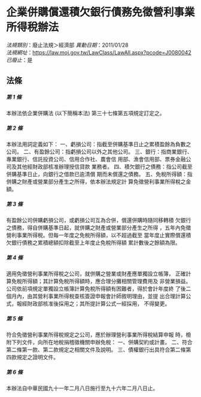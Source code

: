 # 企業併購償還積欠銀行債務免徵營利事業所得稅辦法

*法規類別*：廢止法規＞經濟部
*異動日期*：2011/01/28  
*法規網址*：https://law.moj.gov.tw/LawClass/LawAll.aspx?pcode=J0080042
*已廢止*：是


## 法條
##### 第 1 條
本辦法依企業併購法 (以下簡稱本法) 第三十七條第五項規定訂定之。


##### 第 2 條
本辦法用詞定義如下：
一、虧損公司：指截至併購基準日止之累積盈餘為負數之公司。
二、有盈餘公司：指虧損公司以外之其他公司。
三、銀行：指商業銀行、專業銀行、信託投資公司、信用合作社、農會信
    用部、漁會信用部、票券金融公司及其他經財政部核准辦理授信貸款
    業務者。
四、積欠銀行之債務：指公司截至併購基準日止，向銀行之借款已逾清償
    期而未償還之債務。
五、免稅所得額：指併購之財產或營業部分產生之所得，依本辦法規定計
    算免徵營利事業所得稅之金額。


##### 第 3 條
有盈餘公司併購虧損公司，或虧損公司互為合併，償還併購時隨同移轉積
欠銀行之債務，得自併購基準日起，就併購之財產或營業部分產生之所得
，五年內免徵營利事業所得稅。但每一年度之免稅所得額，以不超過截至
當年度止實際償還積欠銀行債務之累積總額扣除截至上年度止免稅所得額
累計數後之餘額為限。


##### 第 4 條
適用免徵營利事業所得稅之公司，就併購之營業或財產應單獨設立帳簿，
正確計算免稅所得額；其計算免稅所得額時，應合理分攤相關管理費用及
非營業損益。
公司依前項規定單獨設立帳簿計算免稅所得額有困難者，得於會計年度終
了後二個月內，由其營利事業所得稅查核簽證申報會計師敘明理由，並提
出合理計算公式，報經財政部核准後採用之；其所提計算公式一經採用，
不得變更。


##### 第 5 條
符合免徵營利事業所得稅規定之公司，應於辦理營利事業所得稅結算申報
時，檢附下列文件，向所在地稅捐稽徵機關申辦免稅：
一、併購契約或計畫。
二、符合第二條第一款、第二款規定之相關文件及說明。
三、債權銀行出具符合第二條第四款規定之證明文件。


##### 第 6 條
本辦法自中華民國九十一年二月八日施行至九十六年二月八日止。



